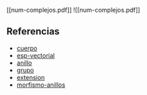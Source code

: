 [[num-complejos.pdf]]
![[num-complejos.pdf]]

## Referencias
- [cuerpo](./cuerpo.md)
- [esp-vectorial](./esp-vectorial.md)
- [anillo](./anillo.md)
- [grupo](./grupo.md)
- [extension](./extension.md)
- [morfismo-anillos](./morfismo-anillos.md)
